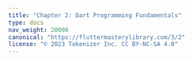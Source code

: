 ```yaml
---
title: "Chapter 2: Dart Programming Fundamentals"
type: docs
nav_weight: 20000
canonical: "https://fluttermasterylibrary.com/3/2"
license: "© 2023 Tokenizer Inc. CC BY-NC-SA 4.0"
---
```

